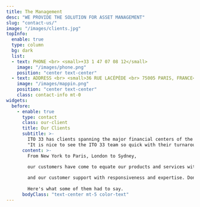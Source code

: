 ```yaml
---
title: The Management
desc: "WE PROVIDE THE SOLUTION FOR ASSET MANAGEMENT"
slug: "contact-us/"
image: "/images/clients.jpg"
topInfo:
  enable: true
  type: column
  bg: dark
  list:
  - text: PHONE <br> <small>+33 1 47 07 08 12</small>
    image: "/images/phone.png"
    position: "center text-center"
  - text: ADDRESS <br> <small>36 RUE LACÉPÈDE <br> 75005 PARIS, FRANCE</small>
    image: "/images/mappin.png"
    position: "center text-center"
    class: contact-info mt-0
widgets:
  before:
    - enable: true
      type: contact
      class: our-client
      title: Our Clients
      subtitle: >-
        ITO 33 has clients spanning the major financial centers of the world. <br>
        "It is nice to see the ITO 33 team so quick with their turnaround."<br> Large Swiss asset manager with a strong emphasis on convertible bonds"
      content: >-
        From New York to Paris, London to Sydney,    

        our customers have come to equate our products and services with quality and reliability,    
        
        and our customer support with responsiveness and expertise. Don't take our word for it, though.    
        
        Here's what some of them had to say.
      bodyClass: "text-center mt-5 color-text"
---
```

